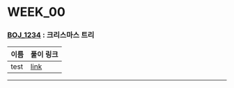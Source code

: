 # WEEK_00

### [BOJ_1234](https://boj.kr/1234) : 크리스마스 트리

|이름|풀이 링크|
|--|--|
|test| [link](BOJ_1234/test.py)
---

